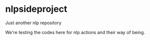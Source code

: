 # nlpsideproject
Just another nlp repository

We're testing the codes here for nlp actions and their way of being.

